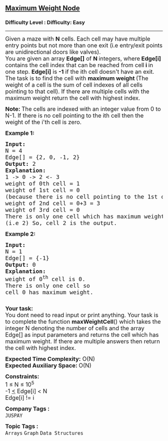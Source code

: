 <h2><a href="https://www.geeksforgeeks.org/problems/maximum-weight-node--170645/1?page=1&category=Graph&difficulty=Easy&sortBy=submissions">Maximum Weight Node</a></h2><h3>Difficulty Level : Difficulty: Easy</h3><hr><div class="problems_problem_content__Xm_eO"><p><span style="font-size: 18px;">Given a maze with&nbsp;<strong>N</strong> cells. Each cell may have multiple entry points but not more than one exit (i.e entry/exit points are unidirectional doors like valves).<br>You are given an array <strong>Edge[]</strong> of <strong>N </strong>integers,&nbsp;where<strong> Edge[i] </strong>contains the cell index that can be reached from cell<strong>&nbsp;i </strong>in one step. <strong>Edge[i]</strong> is <strong>-1</strong> if the ith cell doesn't have an exit.&nbsp;<br>The task is to find the cell with&nbsp;<strong>maximum weight </strong>(The weight of a cell is the sum of&nbsp;cell indexes of all cells pointing to that cell). If there are multiple cells with the maximum weight return the cell with&nbsp;highest index.</span></p>
<p><span style="font-size: 18px;"><strong>Note:&nbsp;</strong>The cells are indexed with an integer value from 0 to N-1.&nbsp;If there is no cell pointing to the ith cell then the weight of the i'th cell is zero.</span></p>
<p><span style="font-size: 18px;"><strong><strong>Example 1:</strong></strong></span></p>
<pre><span style="font-size: 18px;"><strong><strong>Input:</strong>
</strong>N = 4
Edge[] = {2, 0, -1, 2}<strong>
<strong>Output:</strong> </strong>2<strong>
<strong>Explanation</strong>: 
</strong>1 -&gt; 0 -&gt; 2 &lt;- 3
weight of 0th cell = 1
weight of 1st cell = 0 
(because there is no cell pointing to the 1st cell)
weight of 2nd cell = 0+3 = 3
weight of 3rd cell = 0
There is only one cell which has maximum weight
(i.e 2) So, cell 2 is the output.
</span></pre>
<p><span style="font-size: 18px;"><strong><strong>Example 2:</strong></strong></span></p>
<pre><span style="font-size: 18px;"><strong><strong>Input:</strong>
</strong>N = 1
Edge[] = {-1}<strong>
<strong>Output:</strong> </strong>0<strong>
<strong>Explanation</strong>:
</strong>weight of 0<sup>th</sup> cell is 0.
There is only one cell so 
cell 0 has maximum weight.
</span></pre>
<p><br><span style="font-size: 18px;"><strong><strong>Your task:</strong></strong><br>You dont need to read input or print anything. Your task is to complete the function&nbsp;<strong>maxWeightCell</strong>()&nbsp;which takes the integer N&nbsp;denoting the number of cells&nbsp;and the array Edge[]&nbsp;as input parameters and returns the cell which has maximum weight. If there are multiple answers then return the cell with highest index.</span></p>
<p><span style="font-size: 18px;"><strong><strong>Expected Time Complexity:</strong></strong>&nbsp;O(N)<br><strong><strong>Expected Auxiliary Space:&nbsp;</strong></strong>O(N)</span></p>
<p><span style="font-size: 18px;"><strong><strong>Constraints:</strong></strong><br>1 ≤ N&nbsp;≤ 10<sup>5</sup><br>-1 <u>&lt;</u> Edge[i] &lt; N<br>Edge[i] != i</span></p></div><p><span style=font-size:18px><strong>Company Tags : </strong><br><code>JUSPAY</code>&nbsp;<br><p><span style=font-size:18px><strong>Topic Tags : </strong><br><code>Arrays</code>&nbsp;<code>Graph</code>&nbsp;<code>Data Structures</code>&nbsp;